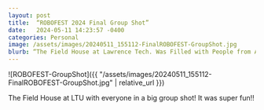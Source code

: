 ```yaml
---
layout: post
title:  “ROBOFEST 2024 Final Group Shot”
date:   2024-05-11 14:23:57 -0400
categories: Personal
image: /assets/images/20240511_155112-FinalROBOFEST-GroupShot.jpg
blurb: “The Field House at Lawrence Tech. Was Filled with People from Across the Globe..”
---
```


![ROBOFEST-GroupShot]({{ "/assets/images/20240511_155112-FinalROBOFEST-GroupShot.jpg" | relative_url }})

The Field House at LTU with everyone in a big group shot! It was super fun!!
